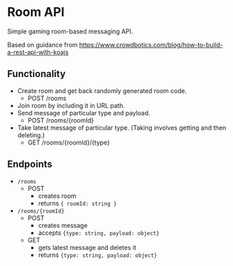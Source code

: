 # Room API

Simple gaming room-based messaging API.

Based on guidance from https://www.crowdbotics.com/blog/how-to-build-a-rest-api-with-koajs

## Functionality

* Create room and get back randomly generated room code.
  * POST /rooms
* Join room by including it in URL path. 
* Send message of particular type and payload.
  * POST /rooms/{roomId}
* Take latest message of particular type. (Taking involves getting and then deleting.)
  * GET /rooms/{roomId}/{type}

## Endpoints

* `/rooms`
  * POST
    * creates room
    * returns `{ roomId: string }`
* `/rooms/{roomId}`
  * POST
    * creates message
    * accepts `{type: string, payload: object}`
  * GET
    * gets latest message and deletes it
    * returns `{type: string, payload: object}`
